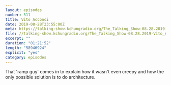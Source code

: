 ```yaml
---
layout: episodes
number: 511
title: Vito Acconci
date: 2019-08-28T23:55:00Z
meta: https://talking-show.kchungradio.org/The_Talking_Show-08.28.2019-Vito_Acconci.mp3
file: //talking-show.kchungradio.org/The_Talking_Show-08.28.2019-Vito_Acconci.mp3
excerpt: ""
duration: "01:21:52"
length: "58946924"
explicit: "yes"
category: episodes
---
```

That 'ramp guy' comes in to explain how it wasn't even creepy and how the only possible solution is to do architecture. 

